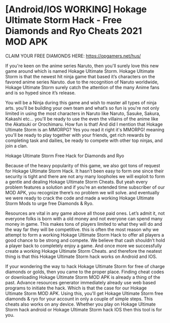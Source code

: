 # [Android/IOS WORKING] Hokage Ultimate Storm Hack - Free Diamonds and Ryo Cheats 2021 MOD APK

CLAIM YOUR FREE DIAMONDS HERE: https://opgamers.net/hus/

If you're keen on the anime series Naruto, then you'll surely love this new game around which is named Hokage Ultimate Storm. Hokage Ultimate Storm is that the newest hit ninja game that based it’s characters on the favored anime series Naruto. due to the recognition of Naruto worldwide, Hokage Ultimate Storm surely catch the attention of the many Anime fans and is so hyped since it’s release.

You will be a Ninja during this game and wish to master all types of ninja arts. you'll be building your own team and what’s so fun is you're not only limited in using the most characters in Naruto like Naruto, Sasuke, Sakura, Kakashi etc… you'll be ready to use the even the villains of the anime like the Akatsuki or Orochimaru. How fun is that! And did I mention that Hokage Ultimate Storm is an MMORPG? Yes you read it right it's MMORPG! meaning you'll be ready to play together with your friends, get rich rewards by completing task and dailies, be ready to compete with other top ninjas, and join a clan.

Hokage Ultimate Storm Free Hack for Diamonds and Ryo

Because of the heavy popularity of this game, we also got tons of request for Hokage Ultimate Storm Hack. It hasn’t been easy to form one since their security is tight and there are not any many loopholes we will exploit to form a gentle and dealing Hokage Ultimate Storm Cheats. But yeah every problem features a solution and if you’re an extended time subscriber of our MOD APK, you recognize there’s no problem we will solve. and eventually we were ready to crack the code and made a working Hokage Ultimate Storm Mods to urge free Diamonds & Ryo.

Resources are vital in any game above all those paid ones. Let’s admit it, not everyone folks is born with a old money and not everyone can spend many money in game. This makes tons of players limited to what they will do and the way far they will be competitive. this is often the most reason why we attempt to form a working Hokage Ultimate Storm Hack to offer all players a good chance to be strong and compete. We believe that cash shouldn’t hold a player back to completely enjoy a game. And once more we successfully create a working Hokage Ultimate Storm Cheats. and therefore the neatest thing is that this Hokage Ultimate Storm hack works on Android and IOS.

If your wondering the way to hack Hokage Ultimate Storm for free of charge diamonds or golds, then you came to the proper place. Finding cheat codes or downloading Hokage Ultimate Storm MOD APK is already a thing of the past. Advance resources generator immediately already use web based programs to initiate the hack. Which is that the case for our Hokage Ultimate Storm MOD APK. Using this, you'll get Hokage Ultimate Storm free diamonds & ryo for your account in only a couple of simple steps. This cheats also works on any device. Whether you play on Hokage Ultimate Storm hack android or Hokage Ultimate Storm hack IOS then this tool is for you.
